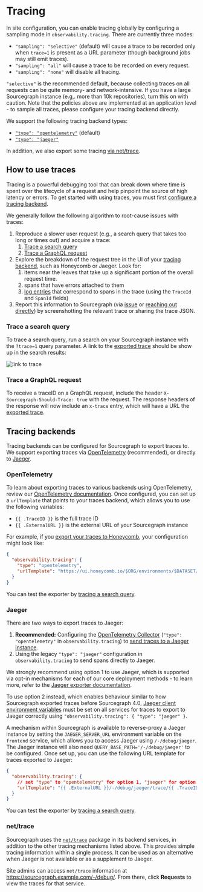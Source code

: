 # Tracing

In site configuration, you can enable tracing globally by configuring a sampling mode in `observability.tracing`.
There are currently three modes:

* `"sampling": "selective"` (default) will cause a trace to be recorded only when `trace=1` is present as a URL parameter (though background jobs may still emit traces).
* `"sampling": "all"` will cause a trace to be recorded on every request.
* `"sampling": "none"` will disable all tracing.

`"selective"` is the recommended default, because collecting traces on all requests can be quite memory- and network-intensive.
If you have a large Sourcegraph instance (e.g,. more than 10k repositories), turn this on with caution.
Note that the policies above are implemented at an application level - to sample all traces, please configure your tracing backend directly.

We support the following tracing backend types:

* [`"type": "opentelemetry"`](#opentelemetry) (default)
* [`"type": "jaeger"`](#jaeger)

In addition, we also export some tracing [via net/trace](#nettrace).

## How to use traces

Tracing is a powerful debugging tool that can break down where time is spent over the lifecycle of a
request and help pinpoint the source of high latency or errors.
To get started with using traces, you must first [configure a tracing backend](#tracing-backends).

We generally follow the following algorithm to root-cause issues with traces:

1. Reproduce a slower user request (e.g., a search query that takes too long or times out) and acquire a trace:
   1. [Trace a search query](#trace-a-search-query)
   2. [Trace a GraphQL request](#trace-a-graphql-request)
2. Explore the breakdown of the request tree in the UI of your [tracing backend](#tracing-backends), such as Honeycomb or Jaeger. Look for:
   1. items near the leaves that take up a significant portion of the overall request time.
   2. spans that have errors attached to them
   3. [log entries](./logs.md) that correspond to spans in the trace (using the `TraceId` and `SpanId` fields)
3. Report this information to Sourcegraph (via [issue](https://github.com/sourcegraph/sourcegraph/issues/new) or [reaching out directly](https://about.sourcegraph.com/contact/request-info/)) by screenshotting the relevant trace or sharing the trace JSON.

### Trace a search query

To trace a search query, run a search on your Sourcegraph instance with the `?trace=1` query parameter.
A link to the [exported trace](#tracing-backends) should be show up in the search results:

![link to trace](https://user-images.githubusercontent.com/23356519/184953302-099bcb62-ccdb-4eed-be5d-801b7fe16d97.png)

### Trace a GraphQL request

To receive a traceID on a GraphQL request, include the header `X-Sourcegraph-Should-Trace: true` with the request.
The response headers of the response will now include an `x-trace` entry, which will have a URL the [exported trace](#tracing-backends).

## Tracing backends

Tracing backends can be configured for Sourcegraph to export traces to.
We support exporting traces via [OpenTelemetry](#opentelemetry) (recommended), or directly to [Jaeger](#jaeger).

### OpenTelemetry

To learn about exporting traces to various backends using OpenTelemetry, review our [OpenTelemetry documentation](./opentelemetry.md).
Once configured, you can set up a `urlTemplate` that points to your traces backend, which allows you to use the following variables:

* `{{ .TraceID }}` is the full trace ID
* `{{ .ExternalURL }}` is the external URL of your Sourcegraph instance

For example, if you [export your traces to Honeycomb](./opentelemetry.md#otlp-compatible-backends), your configuration might look like:

```json
{
  "observability.tracing": {
    "type": "opentelemetry",
    "urlTemplate": "https://ui.honeycomb.io/$ORG/environments/$DATASET/trace?trace_id={{ .TraceID }}"
  }
}
```

You can test the exporter by [tracing a search query](#trace-a-search-query).

### Jaeger

There are two ways to export traces to Jaeger:

1. **Recommended:** Configuring the [OpenTelemetry Collector](opentelemetry.md) (`"type": "opentelemetry"` in `observability.tracing`) to [send traces to a Jaeger instance](opentelemetry.md#jaeger).
2. Using the legacy `"type": "jaeger"` configuration in `observability.tracing` to send spans directly to Jaeger.

We strongly recommend using option 1 to use Jaeger, which is supported via opt-in mechanisms for each of our core deployment methods - to learn more, refer to the [Jaeger exporter documentation](opentelemetry.md#jaeger).

To use option 2 instead, which enables behaviour similar to how Sourcegraph exported traces before Sourcegraph 4.0, [Jaeger client environment variables](https://github.com/jaegertracing/jaeger-client-go#environment-variables) must be set on all services for traces to export to Jaeger correctly using `"observability.tracing": { "type": "jaeger" }`.

A mechanism within Sourcegraph is available to reverse-proxy a Jaeger instance by setting the `JAEGER_SERVER_URL` environment variable on the `frontend` service, which allows you to access Jaeger using `/-/debug/jaeger`.
The Jaeger instance will also need `QUERY_BASE_PATH='/-/debug/jaeger'` to be configured.
Once set up, you can use the following URL template for traces exported to Jaeger:

```json
{
  "observability.tracing": {
    // set "type" to "opentelemetry" for option 1, "jaeger" for option 2
    "urlTemplate": "{{ .ExternalURL }}/-/debug/jaeger/trace/{{ .TraceID }}"
  }
}
```

You can test the exporter by [tracing a search query](#trace-a-search-query).

### net/trace

Sourcegraph uses the [`net/trace`](https://pkg.go.dev/golang.org/x/net/trace) package in its backend
services, in addition to the other tracing mechanisms listed above.
This provides simple tracing information within a single process.
It can be used as an alternative when Jaeger is not available or as a supplement to Jaeger.

Site admins can access `net/trace` information at https://sourcegraph.example.com/-/debug/. From
there, click **Requests** to view the traces for that service.
